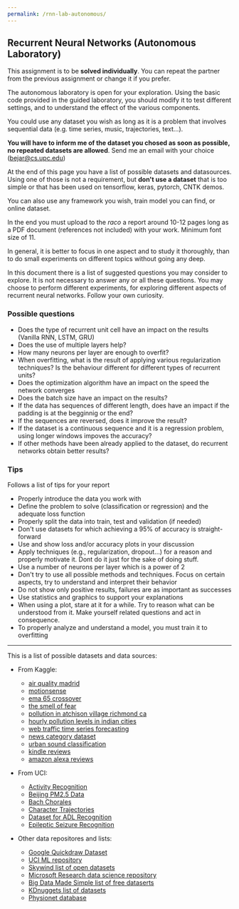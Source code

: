 ```yaml
---
permalink: /rnn-lab-autonomous/
---
```


## Recurrent Neural Networks (Autonomous Laboratory)

This assignment is to be **solved individually**. You can repeat the partner from the previous 
assignment or change it if you prefer.

The autonomous laboratory is open for your exploration. Using the basic code provided in the guided laboratory, 
you should modify it to test different settings, and to understand the effect of the various components. 


You could use any dataset you wish as long as it is a problem that involves sequential data (e.g. time series, music, 
trajectories, text...). 

**You will have to inform me of the dataset you chosed as soon as possible, no repeated datasets
 are allowed**. Send me an email with your choice (bejar@cs.upc.edu)

  
At the end of this page you have a list of possible 
datasets and datasources. Using one of those is not a requirement, but **don't use a dataset** that is too simple or that has 
been used on tensorflow, keras, pytorch, CNTK demos. 


You can also use any framework you wish, train model you can find, or online dataset. 

In the end you must upload to the *raco* a report around 10-12 pages long as a PDF document (references not included) with your work. 
Minimum font size of 11. 

In general, it is better to focus in one aspect and to study it thoroughly, than to do small experiments 
on different topics without going any deep.

In this document there is a list of suggested questions you may consider to explore. 
It is not necessary to answer any or all these questions. 
You may choose to perform different experiments, for exploring different aspects of recurrent neural networks. 
Follow your own curiosity.

### Possible questions

* Does the type of recurrent unit cell have an impact on the results (Vanilla RNN, LSTM, GRU)
* Does the use of multiple layers help?
* How many neurons per layer are enough to overfit?
* When overfitting, what is the result of applying various regularization techniques? Is the behaviour different for different types of recurrent units?
* Does the optimization algorithm have an impact on the speed the network converges
* Does the batch size have an impact on the results?
* If the data has sequences of different length, does have an impact if the padding is at the begginnig or the end?
* If the sequences are reversed, does it improve the result? 
* If the dataset is a continuous sequence and it is a regression problem, using longer windows impoves the accuracy?
* If other methods have been already applied to the dataset, do recurrent networks obtain better results?


### Tips
Follows a list of tips for your report

- Properly introduce the data you work with
- Define the problem to solve (classification or regression) and the adequate loss function
- Properly split the data into train, test and validation (if needed)
- Don't use datasets for which achieving a 95% of accuracy is straight-forward 
- Use and show loss and/or accuracy plots in your discussion
- Apply techniques (e.g., regularization, dropout...) for a reason and properly motivate it. Dont do it just for the sake of doing stuff.
- Use a number of neurons per layer which is a power of 2
- Don't try to use all possible methods and techniques. Focus on certain aspects, try to understand and interpret their behavior
- Do not show only positive results, failures are as important as successes
- Use statistics and graphics to support your explanations
- When using a plot, stare at it for a while. Try to reason what can be understood from it. Make yourself related questions and act in consequence.
- To properly analyze and understand a model, you must train it to overfitting


---

This is a list of possible datasets and data sources:

* From Kaggle:

    * [air quality madrid](https://www.kaggle.com/decide-soluciones/air-quality-madrid)
    * [motionsense](https://www.kaggle.com/malekzadeh/motionsense-dataset)
    * [ema 65 crossover](https://www.kaggle.com/daytrader/ema-65-crossover)
    * [the smell of fear](https://www.kaggle.com/jswicker/the-smell-of-fear)
    * [pollution in atchison village richmond ca](https://www.kaggle.com/nicapotato/pollution-in-atchison-village-richmond-ca)
    * [hourly pollution levels in indian cities](https://www.kaggle.com/ankurankan/hourly-pollution-levels-in-indian-cities)
    * [web traffic time series forecasting](https://www.kaggle.com/c/web-traffic-time-series-forecasting)
    * [news category dataset](https://www.kaggle.com/rmisra/news-category-dataset)
    * [urban sound classification](https://www.kaggle.com/pavansanagapati/urban-sound-classification)
    * [kindle reviews](https://www.kaggle.com/bharadwaj6/kindle-reviews)
    * [amazon alexa reviews](https://www.kaggle.com/sid321axn/amazon-alexa-reviews)

* From UCI:

    * [Activity Recognition](https://archive.ics.uci.edu/ml/datasets/Activity+Recognition+system+based+on+Multisensor+data+fusion+%28AReM%29)
    * [Beijing PM2.5 Data](https://archive.ics.uci.edu/ml/datasets/Beijing+PM2.5+Data)
    * [Bach Chorales](https://archive.ics.uci.edu/ml/datasets/Bach+Chorales)
    * [Character Trajectories](https://archive.ics.uci.edu/ml/datasets/Character+Trajectories)
    * [Dataset for ADL Recognition](https://archive.ics.uci.edu/ml/datasets/Dataset+for+ADL+Recognition+with+Wrist-worn+Accelerometer)
    * [Epileptic Seizure Recognition](https://archive.ics.uci.edu/ml/datasets/Epileptic+Seizure+Recognition)

* Other data repositores and lists:
    * [Google Quickdraw Dataset](https://github.com/googlecreativelab/quickdraw-dataset)
    * [UCI ML repository](https://archive.ics.uci.edu/ml/index.php)
    * [Skywind list of open datasets](https://skymind.ai/wiki/open-datasets)
    * [Microsoft Research data science repository](https://www.microsoft.com/en-us/research/academic-program/data-science-microsoft-research/#!dataset-directory)
    * [Big Data Made Simple list of free dataserts](http://bigdata-madesimple.com/70-websites-to-get-large-data-repositories-for-free/)
    * [KDnuggets list of datasets](https://www.kdnuggets.com/datasets/index.html)
    * [Physionet database](https://physionet.org/physiobank/database/)

